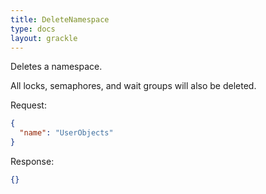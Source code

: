 ```yaml
---
title: DeleteNamespace
type: docs
layout: grackle
---
```


Deletes a namespace.

All locks, semaphores, and wait groups will also be deleted. 

Request:

```json
{
  "name": "UserObjects"
}
```

Response:

```json
{}
```

